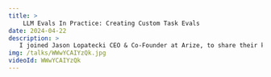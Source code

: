 ```yaml
---
title: >
    LLM Evals In Practice: Creating Custom Task Evals
date: 2024-04-22
description: >
   I joined Jason Lopatecki CEO & Co-Founder at Arize, to share their key tips and tricks for creating custom task evals!
img: /talks/WWwYCAIYzQk.jpg
videoId: WWwYCAIYzQk
---
```


